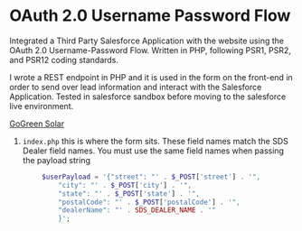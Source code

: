 # OAuth 2.0 Username Password Flow
 Integrated a Third Party Salesforce Application with the website using the OAuth 2.0 Username-Password Flow.  Written in PHP, following PSR1, PSR2, and PSR12 coding standards.

I wrote a REST endpoint in PHP and it is used in the form on the front-end in order to send over lead information and interact with the Salesforce Application.  Tested in salesforce sandbox before moving to the salesforce live environment.

[GoGreen Solar](http://hiregogreen.com/)

1. `index.php` this is where the form sits.  These field names match the SDS Dealer field names.  You must use the same field names when passing the payload string
```php
        $userPayload = '{"street": "' . $_POST['street'] . '",
            "city": "' . $_POST['city'] . '",
            "state": "' . $_POST['state'] . '",
            "postalCode": "' . $_POST['postalCode'] . '",
            "dealerName": "' . SDS_DEALER_NAME . '"
            }';
```
